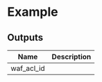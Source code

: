 # Example

<!-- BEGINNING OF PRE-COMMIT-TERRAFORM DOCS HOOK -->
## Outputs

| Name | Description |
|------|-------------|
| waf\_acl\_id |  |

<!-- END OF PRE-COMMIT-TERRAFORM DOCS HOOK -->
